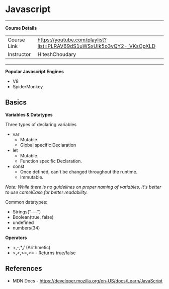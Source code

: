 # Javascript
----------------

**Course Details**

|||
|:--|:--|
|Course Link|https://youtube.com/playlist?list=PLRAV69dS1uWSxUIk5o3vQY2-_VKsOpXLD|
|Instructor|HiteshChoudary|

---

**Popular Javascript Engines**

- V8
- SpiderMonkey

## Basics

**Variables & Datatypes**

Three types of declaring variables

- var 
  - Mutable.
  - Global specific Declaration
- let 
  - Mutable. 
  - Function specific Declaration.
- const 
  - Once defined, can't be changed throughout the runtime. 
  - Immutable.

*Note: While there is no guidelines on proper naming of variables, it's better to use camelCase for better readability.*

Common datatypes:

- Strings("---")
- Boolean(true, false)
- undefined
- numbers(34)

**Operators**

- +,-,*,/ (Arithmetic)
- \>,\<,\>=,\<= - Returns true/false


## References

- MDN Docs - https://developer.mozilla.org/en-US/docs/Learn/JavaScript